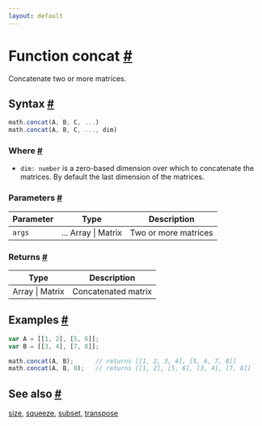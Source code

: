 ```yaml
---
layout: default
---
```


<h1 id="function-concat">Function concat <a href="#function-concat" title="Permalink">#</a></h1>

Concatenate two or more matrices.


<h2 id="syntax">Syntax <a href="#syntax" title="Permalink">#</a></h2>

```js
math.concat(A, B, C, ...)
math.concat(A, B, C, ..., dim)
```

<h3 id="where">Where <a href="#where" title="Permalink">#</a></h3>

- `dim: number` is a zero-based dimension over which to concatenate the matrices.
  By default the last dimension of the matrices.

<h3 id="parameters">Parameters <a href="#parameters" title="Permalink">#</a></h3>

Parameter | Type | Description
--------- | ---- | -----------
`args` | ... Array &#124; Matrix | Two or more matrices

<h3 id="returns">Returns <a href="#returns" title="Permalink">#</a></h3>

Type | Description
---- | -----------
Array &#124; Matrix | Concatenated matrix


<h2 id="examples">Examples <a href="#examples" title="Permalink">#</a></h2>

```js
var A = [[1, 2], [5, 6]];
var B = [[3, 4], [7, 8]];

math.concat(A, B);      // returns [[1, 2, 3, 4], [5, 6, 7, 8]]
math.concat(A, B, 0);   // returns [[1, 2], [5, 6], [3, 4], [7, 8]]
```


<h2 id="see-also">See also <a href="#see-also" title="Permalink">#</a></h2>

[size](size.html),
[squeeze](squeeze.html),
[subset](subset.html),
[transpose](transpose.html)


<!-- Note: This file is automatically generated from source code comments. Changes made in this file will be overridden. -->

